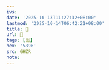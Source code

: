 ```yaml
---
ivs:
date: '2025-10-13T11:27:12+08:00'
lastmod: '2025-10-14T06:42:21+08:00'
title: 󰖎
url: 󰖎
tags: [厖]
hex: '5396'
src: GHZR
note:
---
```

